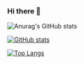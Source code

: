 ### Hi there 👋

<!--
**snndmr/snndmr** is a ✨ _special_ ✨ repository because its `README.md` (this file) appears on your GitHub profile.

Here are some ideas to get you started:

- 🔭 I’m currently working on ...
- 🌱 I’m currently learning ...
- 👯 I’m looking to collaborate on ...
- 🤔 I’m looking for help with ...
- 💬 Ask me about ...
- 📫 How to reach me: ...
- 😄 Pronouns: ...
- ⚡ Fun fact: ...
-->

![Anurag's GitHub stats](https://github-readme-stats.vercel.app/api?username=snndmr&show_icons=true&theme=radical)

[![GitHub stats](https://github-readme-stats.vercel.app/api?username=snndmr&show_icons=true&theme=gradient)](https://github.com/snndmr/)

[![Top Langs](https://github-readme-stats.vercel.app/api/top-langs/?username=snndmr&layout=compact&langs_count=8)](https://github.com/snndmr/)
